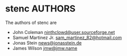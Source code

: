 <!--
SPDX-FileCopyrightText: 2022 stenc authors

SPDX-License-Identifier: GPL-2.0-or-later
-->

stenc AUTHORS
=============

The authors of stenc are

* John Coleman <ninthclowd@user.sourceforge.net>
* Samuel Martinez Jr. <sam_martinez_82@hotmail.com>
* Jonas Stein <news@jonasstein.de>
* James Wilson <jmw@jmw.name>
